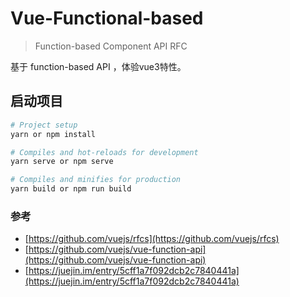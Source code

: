 # Vue-Functional-based

> Function-based Component API RFC

基于 function-based API ，体验vue3特性。

## 启动项目
```bash
# Project setup
yarn or npm install

# Compiles and hot-reloads for development
yarn serve or npm serve

# Compiles and minifies for production
yarn build or npm run build
```

### 参考

- [https://github.com/vuejs/rfcs](https://github.com/vuejs/rfcs)	
- [https://github.com/vuejs/vue-function-api](https://github.com/vuejs/vue-function-api)
- [https://juejin.im/entry/5cff1a7f092dcb2c7840441a](https://juejin.im/entry/5cff1a7f092dcb2c7840441a)

